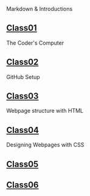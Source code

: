 Markdown & Introductions
## [Class01](Class01/notes01.md)

The Coder's Computer
## [Class02](Class02/notes02.md)

GitHub Setup
## [Class03](Class03/notes03.md)

Webpage structure with HTML
## [Class04](Class04/notes04.md)

Designing Webpages with CSS
## [Class05](Class05/notes05.md)


## [Class06](Class06/note06.md)